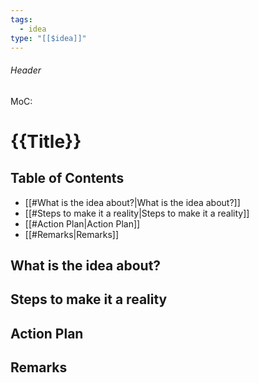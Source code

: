 ```yaml
---
tags:
  - idea
type: "[[$idea]]"
---
```

###### Header
MoC: 
# {{Title}}
## Table of Contents

- [[#What is the idea about?|What is the idea about?]]
- [[#Steps to make it a reality|Steps to make it a reality]]
- [[#Action Plan|Action Plan]]
- [[#Remarks|Remarks]]

## What is the idea about?



## Steps to make it a reality



## Action Plan



## Remarks
